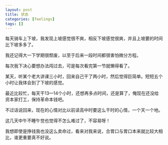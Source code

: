 ```yaml
---
layout: post
title: 状态
categories: [feelings]
tags: []
---
```


每天骑车上下坡，我发现上坡感觉很不爽，相反下坡感觉很爽，并且上坡要的时间比下坡多多了。 

我还记得大一下学期很颓废，以至于后来一段时间都很害怕微分方程。 

每次我下决心要想办法闯过去，可是每次看完第一节就懒得看了。 

某天，听某个老大讲课三小时，回来自己干了两小时，然后觉得巨简单。短短五个小时让我体会到了下坡的感觉。 

最近比较忙，每天干13—14个小时，还想再多点时间，还是算了，俺现在还没给资本家打工，保持革命本钱吧。 

不过话说回来，现在的心情对比以前读高中时要这么干时的心情，一个天一个地。 

这几天中午不睡午觉也觉得不怎么难过了，不容易呀！ 

我想即使是挣钱我也没这么卖命过，看来对我来说，合胃口与胃口本来就比较大相比，谁更重要真不好说。 